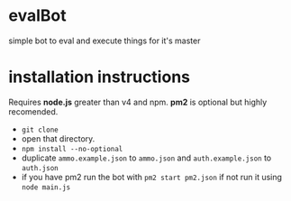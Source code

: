# evalBot
simple bot to eval and execute things for it's master

# installation instructions
 Requires **node.js** greater than v4 and npm. **pm2** is optional but highly recomended.

 - `git clone`
 - open that directory.
 - `npm install --no-optional`
 - duplicate `ammo.example.json` to `ammo.json` and `auth.example.json` to `auth.json`
 - if you have pm2 run the bot with `pm2 start pm2.json` if not run it using `node main.js`
